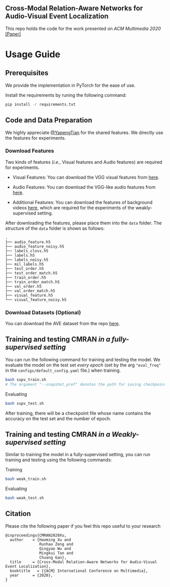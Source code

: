 ## Cross-Modal Relation-Aware Networks for Audio-Visual Event Localization

This repo holds the code for the work presented on *ACM Multimedia 2020* 
[[Paper]](https://dl.acm.org/doi/pdf/10.1145/3394171.3413581)


# Usage Guide

## Prerequisites

We provide the implementation in PyTorch for the ease of use. 
             
Install the requirements by runing the following command:

```bash
pip install -r requirements.txt
```

 
## Code and Data Preparation

We highly appreciate [@YapengTian][YAPENG] for the shared features. We directly use the features for experiments.

### Download Features

Two kinds of features (*i.e.*, Visual features and Audio features) are required for experiments.

- Visual Features: You can download the VGG visual features from [here][Visual_feature].

- Audio Features: You can download the VGG-like audio features from [here][Audio_feature].

- Additional Features: You can download the features of background videos [here][Noisy_visual_feature], which are required for the experiments of the weakly-supervised setting.

After downloading the features, please place them into the `data` folder. The structure of the `data` folder is shown as follows:
```
.
├── audio_feature.h5
├── audio_feature_noisy.h5
├── labels_closs.h5
├── labels.h5
├── labels_noisy.h5
├── mil_labels.h5
├── test_order.h5
├── test_order_match.h5
├── train_order.h5
├── train_order_match.h5
├── val_order.h5
├── val_order_match.h5
├── visual_feature.h5
└── visual_feature_noisy.h5
```


### Download Datasets (Optional)

You can download the AVE dataset from the repo [here][AVE_dataset].


## Training and testing CMRAN *in a fully-supervised setting*

You can run the following command for training and testing the model.
We evaluate the model on the test set *every epoch* (set by the arg `"eval_freq"` in the `configs/default_config.yaml` file.) when training.
```bash
bash supv_train.sh
# The argument "--snapshot_pref" denotes the path for saving checkpoints and code.
```
Evaluating

```bash
bash supv_test.sh
```

After training, there will be a checkpoint file whose name contains the accuracy on the test set and the number of epoch.


## Training and testing CMRAN *in a Weakly-supervised setting*

Similar to training the model in a fully-supervised setting, you can run training and testing using the following commands:

Training
```bash
bash weak_train.sh
```

Evaluating
```bash
bash weak_test.sh
```

## Citation


Please cite the following paper if you feel this repo useful to your research

```
@inproceedings{CMRAN2020Xu,
  author    = {Haoming Xu and
               Runhao Zeng and
               Qingyao Wu and
               Mingkui Tan and
               Chuang Gan},
  title     = {Cross-Modal Relation-Aware Networks for Audio-Visual Event Localization},
  booktitle   = {{ACM} International Conference on Multimedia},
  year      = {2020},
}
```


[AVE_dataset]:  https://drive.google.com/open?id=1FjKwe79e0u96vdjIVwfRQ1V6SoDHe7kK
[Audio_feature]: https://drive.google.com/file/d/1F6p4BAOY-i0fDXUOhG7xHuw_fnO5exBS/view?usp=sharing
[Visual_feature]: https://drive.google.com/file/d/1hQwbhutA3fQturduRnHMyfRqdrRHgmC9/view?usp=sharing
[Noisy_visual_feature]: https://drive.google.com/file/d/1I3OtOHJ8G1-v5G2dHIGCfevHQPn-QyLh/view?usp=sharing
[YAPENG]: https://github.com/YapengTian/AVE-ECCV18
